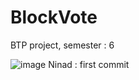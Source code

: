 # BlockVote
BTP project, semester : 6


![image](https://user-images.githubusercontent.com/54109748/152288071-3275dcfe-9dd4-46f4-ba31-c48e6efabb44.png)
Ninad : first commit
